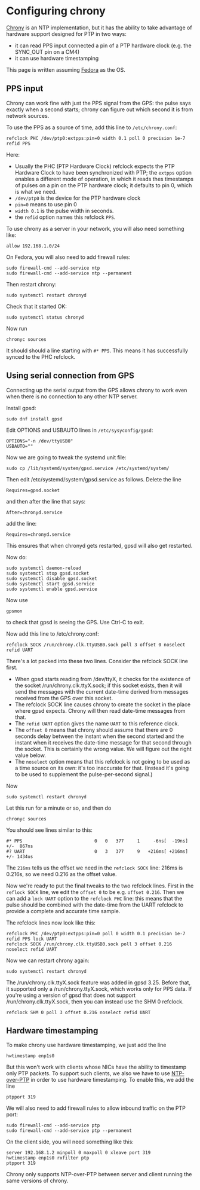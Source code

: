 # Configuring chrony

[Chrony](https://chrony-project.org/) is an NTP implementation, but it has the ability to take advantage of hardware support designed for PTP in two ways:

- it can read PPS input connected a pin of a PTP hardware clock (e.g. the SYNC_OUT pin on a CM4)
- it can use hardware timestamping

This page is written assuming [Fedora](fedora.md) as the OS.

## PPS input

Chrony can work fine with just the PPS signal from the GPS: the pulse says exactly when a second starts; chrony can figure out which second it is from network sources.

To use the PPS as a source of time, add this line to `/etc/chrony.conf`:

```
refclock PHC /dev/ptp0:extpps:pin=0 width 0.1 poll 0 precision 1e-7 refid PPS
```

Here:

* Usually the PHC (PTP Hardware Clock) refclock expects the PTP Hardware Clock to have been synchronized with PTP; the `extpps` option enables a different mode of operation, in which it reads thes timestamps of pulses on a pin on the PTP hardware clock; it defaults to pin 0, which is what we need.
* `/dev/ptp0` is the device for the PTP hardware clock
* `pin=0` means to use pin 0
* `width 0.1` is the pulse width in seconds.
 * the `refid` option names this refclock `PPS`.

To use chrony as a server in your network, you will also need something like:

```
allow 192.168.1.0/24
```

On Fedora, you will also need to add firewall rules:

```
sudo firewall-cmd --add-service ntp
sudo firewall-cmd --add-service ntp --permanent
```

Then restart chrony:

```
sudo systemctl restart chronyd
```

Check that it started OK:

```
sudo systemctl status chronyd
```

Now run

```
chronyc sources
```

It should should a line starting with `#* PPS`. This means it has successfully synced to the PHC refclock.

## Using serial connection from GPS

Connecting up the serial output from the GPS allows chrony to work even when there is no connection to any other NTP server.


Install gpsd:

```
sudo dnf install gpsd
```

Edit OPTIONS and USBAUTO lines in `/etc/sysyconfig/gpsd`:

```
OPTIONS="-n /dev/ttyUSB0"
USBAUTO=""
```

Now we are going to tweak the systemd unit file:

```
sudo cp /lib/systemd/system/gpsd.service /etc/systemd/system/
```

Then edit /etc/systemd/system/gpsd.service as follows.
Delete the line

```
Requires=gpsd.socket
```

and then after the line that says:

```
After=chronyd.service
```

add the line:

```
Requires=chronyd.service
```

This ensures that when chronyd gets restarted, gpsd will also get restarted.

Now do:
```
sudo systemctl daemon-reload
sudo systemctl stop gpsd.socket
sudo systemctl disable gpsd.socket
sudo systemctl start gpsd.service
sudo systemctl enable gpsd.service
```

Now use

```
gpsmon
```

to check that gpsd is seeing the GPS. Use Ctrl-C to exit.

Now add this line to /etc/chrony.conf:

```
refclock SOCK /run/chrony.clk.ttyUSB0.sock poll 3 offset 0 noselect refid UART
```

There's a lot packed into these two lines. Consider the refclock SOCK line first.
 * When gpsd starts reading from /dev/ttyX, it checks for the existence of the socket /run/chrony.clk.ttyX.sock; if this socket exists, then it will send the messages with the current date-time derived from messages received from the GPS over this socket.
 * The refclock SOCK line causes chrony to create the socket in the place where gpsd expects. Chrony will then read date-time messages from that.
 * The `refid UART` option gives the name `UART` to this reference clock.
 * The `offset 0` means that chrony should assume that there are 0 seconds delay between the instant when the second started and the instant when it receives the date-time message for that second through the socket. This is certainly the wrong value. We will figure out the right value below.
 * The `noselect` option means that this refclock is not going to be used as a time source on its own: it's too inaccurate for that. (Instead it's going to be used to supplement the pulse-per-second signal.)

Now

```
sudo systemctl restart chronyd
```

Let this run for a minute or so, and then do

```
chronyc sources
```

You should see lines similar to this:

```
#* PPS                           0   0   377     1     -6ns[  -19ns] +/-  867ns
#? UART                          0   3   377     9   +216ms[ +216ms] +/- 1434us
```

The `216ms` tells us the offset we need in the `refclock SOCK` line: 216ms is 0.216s, so we need 0.216 as the offset value.

Now we're ready to put the final tweaks to the two refclock lines. First in the `reflock SOCK` line, we edit the `offset 0` to be e.g. `offset 0.216`.
Then we can add a `lock UART` option to the `refclock PHC` line: this means that the pulse should be combined with the date-time from the UART refclock to provide a complete and accurate time sample.

The refclock lines now look like this:

```
refclock PHC /dev/ptp0:extpps:pin=0 poll 0 width 0.1 precision 1e-7 refid PPS lock UART
refclock SOCK /run/chrony.clk.ttyUSB0.sock poll 3 offset 0.216 noselect refid UART
```

Now we can restart chrony again:

```
sudo systemctl restart chronyd
```

The /run/chrony.clk.ttyX.sock feature was added in gpsd 3.25. Before that, it supported only a /run/chrony.ttyX.sock, which works only for PPS data. If you're using a version of gpsd that does not support /run/chrony.clk.ttyX.sock, then you can instead use the SHM 0 refclock.

```
refclock SHM 0 poll 3 offset 0.216 noselect refid UART
```

## Hardware timestamping

To make chrony use hardware timestamping, we just add the line

```
hwtimestamp enp1s0
```

But this won't work with clients whose NICs have the ability to timestamp only PTP packets.
To support such clients, we also we have to use [NTP-over-PTP](https://datatracker.ietf.org/doc/draft-ietf-ntp-over-ptp/) in order to use hardware timestamping. To enable this, we add the line

```
ptpport 319
```

We will also need to add firewall rules to allow inbound traffic on the PTP port:

```
sudo firewall-cmd --add-service ptp
sudo firewall-cmd --add-service ptp --permanent
```

On the client side, you will need something like this:

```
server 192.168.1.2 minpoll 0 maxpoll 0 xleave port 319
hwtimestamp enp1s0 rxfilter ptp
ptpport 319
```

Chrony only supports NTP-over-PTP between server and client running the same versions of chrony.

